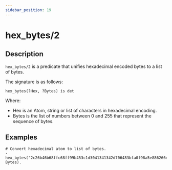 ```yaml
---
sidebar_position: 19
---
```

[//]: # (This file is auto-generated. Please do not modify it yourself.)

# hex_bytes/2

## Description

`hex_bytes/2` is a predicate that unifies hexadecimal encoded bytes to a list of bytes.

The signature is as follows:

```text
hex_bytes(?Hex, ?Bytes) is det
```

Where:

- Hex is an Atom, string or list of characters in hexadecimal encoding.
- Bytes is the list of numbers between 0 and 255 that represent the sequence of bytes.

## Examples

```text
# Convert hexadecimal atom to list of bytes.
- hex_bytes('2c26b46b68ffc68ff99b453c1d3041341342d706483bfa0f98a5e886266e7ae', Bytes).
```
